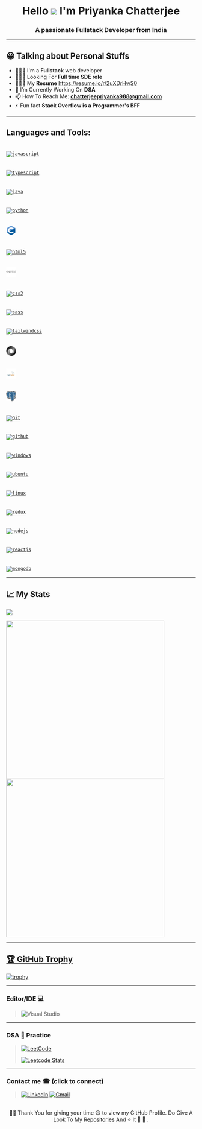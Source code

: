 <h1 align="center">
    Hello <img src="https://github.com/blackcater/blackcater/raw/main/images/Hi.gif" height="32"/> I'm Priyanka Chatterjee
</h1>
<h3 align="center">A passionate Fullstack Developer from India</h3>

---

## 😀 Talking about Personal Stuffs

- 👨🏽‍💻 I'm a **Fullstack** web developer
- 👨🏽‍💻 Looking For **Full time SDE role**
- 👨🏽‍💻 My **Resume** https://resume.io/r/2uXDrHwS0
- 🌱 I’m Currently Working On **DSA** 
- 📫 How To Reach Me: **chatterjeepriyanka988@gmail.com**
- ⚡ Fun fact **Stack Overflow is a Programmer's BFF**

---

## Languages and Tools:

[<code>
<img alt="javascript" width="26px" src="https://img.icons8.com/color/240/000000/javascript.png" />
</code>](https://developer.mozilla.org/en-US/docs/Web/JavaScript)

[<code>
<img alt="typescript" width="26px" src="https://img.icons8.com/color/240/000000/typescript.png">
</code>](https://www.typescript.org/)

[<code>
<img alt="java" width="26px" src="https://img.icons8.com/color/240/000000/java-coffee-cup-logo.png">
</code>](https://docs.oracle.com/en/java/)

[<code>
<img alt="python" width="26px" src="https://img.icons8.com/color/240/000000/python.png">
</code>](https://www.python.org/)

[<code>
<img alt="cprogramming" width="26px" src="https://raw.githubusercontent.com/devicons/devicon/master/icons/c/c-original.svg">
</code>](https://www.cprogramming.com/)

[<code>
<img alt="html5" width="26px" src="https://img.icons8.com/color/240/000000/html-5.png">
</code>](https://developer.mozilla.org/en-US/docs/Web/HTML)

[<code>
<img alt="express" width="26px" src="https://raw.githubusercontent.com/devicons/devicon/master/icons/express/express-original-wordmark.svg">
</code>](https://www.expressjs.com/)

[<code>
<img alt="css3" width="26px" src="https://img.icons8.com/color/240/000000/css3.png">
</code>](https://developer.mozilla.org/en-US/docs/Web/CSS)

[<code>
<img alt="sass" width="26px" src="https://img.icons8.com/color/240/000000/sass.png">
</code>](https://www.sass.com/)

[<code>
<img alt="tailwindcss" width="26px" src="https://img.icons8.com/color/240/000000/tailwindcss.png">
</code>](https://www.tailwindcss.com/)

[<code>
<img alt="json" width="26px" src="https://raw.githubusercontent.com/github/explore/80688e429a7d4ef2fca1e82350fe8e3517d3494d/topics/json/json.png">
</code>](https://www.json.org/json-en.html)

[<code>
<img alt="MySQL" width="26px" src="https://raw.githubusercontent.com/github/explore/80688e429a7d4ef2fca1e82350fe8e3517d3494d/topics/mysql/mysql.png">
</code>](https://dev.mysql.com/)

[<code>
<img alt="postgresql" width="26px" src="https://raw.githubusercontent.com/github/explore/80688e429a7d4ef2fca1e82350fe8e3517d3494d/topics/postgresql/postgresql.png">
</code>](https://dev.postgresql.com/)

[<code>
<img alt="Git" width="26px" src="https://img.icons8.com/color/240/000000/git.png">
</code>](https://git-scm.com/)

[<code>
<img alt="github" width="26px" src="https://img.icons8.com/ios-glyphs/240/000000/github.png">
</code>](https://github.com/)

[<code>
<img alt="windows" width="26px" src="https://img.icons8.com/color/240/000000/windows-10.png">
</code>](https://www.microsoft.com/en-us/windows)

[<code>
<img alt="ubuntu" width="26px" src="https://img.icons8.com/color/96/000000/ubuntu--v1.png">
</code>](https://ubuntu.com/)

[<code>
<img alt="linux" width="26px" src="https://img.icons8.com/color/96/000000/linux.png">
</code>](https://www.kernel.org/)

[<code>
<img alt="redux" width="26px" src="https://img.icons8.com/color/96/000000/redux.png">
</code>](https://www.redux.org/)

[<code>
<img alt="nodejs" width="26px" src="https://img.icons8.com/color/96/000000/nodejs.png">
</code>](https://www.nodejs.org/)

[<code>
<img alt="reactjs" width="26px" src="https://upload.wikimedia.org/wikipedia/commons/a/a7/React-icon.svg">
</code>](https://reactjs.org/)

[<code>
<img alt="mongodb" width="26px" src="https://img.icons8.com/color/96/000000/mongodb.png">
</code>](https://www.mongodb.org/)

---

## 📈 My Stats
<p float="left">
   <img align="center" width="400" src="https://github-readme-stats.vercel.app/api/top-langs/?username=dollpriyanka&layout=compact&theme=dracula&hide=css&langs_count=6" />
</p>
<p float="left">
  <a href="https://github.com/dollpriyanka">
  <img align="center" width="420" height="420" src="https://github-readme-stats.vercel.app/api?username=dollpriyanka&show_icons=true&layout=compact&count_private=true&theme=dracula" />
  <img align="center" width="420" height="420" src="https://github-readme-streak-stats.herokuapp.com/?user=dollpriyanka&theme=black-ice&hide_border=true&stroke=0000&background=060A0CD0" />  
</p>

---

## 🏆 GitHub Trophy
[![trophy](https://github-profile-trophy.vercel.app/?username=dollpriyanka&column=8)](https://github-profile-trophy.vercel.app/?username=dollpriyanka&column=8)

---
  
### Editor/IDE 💻
> ![Visual Studio](https://img.shields.io/badge/Visual%20Studio-5C2D91.svg?style=for-the-badge&logo=visual-studio&logoColor=white)

---
  
### DSA 🧠 Practice
> [![LeetCode](https://img.shields.io/badge/LeetCode-000000?style=for-the-badge&logo=LeetCode&logoColor=#d16c06)](https://leetcode.com/Priyanka-Chatterjee98_doll/ "Click to view profile")
>
> [![Leetcode Stats](https://leetcode.card.workers.dev/?username=Priyanka-Chatterjee98_doll)](https://leetcode.com/Priyanka-Chatterjee98_doll/ "Click to view profile")

---

### Contact me ☎ (click to connect)
> [![LinkedIn](https://img.shields.io/badge/linkedin-%230077B5.svg?style=for-the-badge&logo=linkedin&logoColor=white)](https://www.linkedin.com/in/priyanka-chatterjee-6a1866211/ "Click to connect")
[![Gmail](https://img.shields.io/badge/Gmail-D14836?style=for-the-badge&logo=gmail&logoColor=white)](mailto:chatterjeepriyanka988@gmail.com "Click to connect")
    
    
<br>
<div align="center">
 👩🚀 Thank You for giving your time 😄 to view my GitHub  Profile. Do Give A Look To My <a href="https://github.com/dollpriyanka?tab=repositories" target="_blank">Repositories</a> And ⭐ It 👩‍ 🚀 .
</div>    
  

